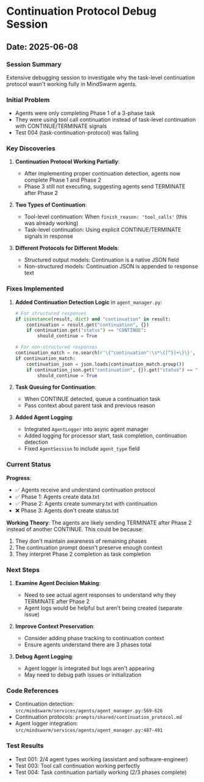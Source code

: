 # Continuation Protocol Debug Session

## Date: 2025-06-08

### Session Summary
Extensive debugging session to investigate why the task-level continuation protocol wasn't working fully in MindSwarm agents.

### Initial Problem
- Agents were only completing Phase 1 of a 3-phase task
- They were using tool call continuation instead of task-level continuation with CONTINUE/TERMINATE signals
- Test 004 (task-continuation-protocol) was failing

### Key Discoveries

1. **Continuation Protocol Working Partially**:
   - After implementing proper continuation detection, agents now complete Phase 1 and Phase 2
   - Phase 3 still not executing, suggesting agents send TERMINATE after Phase 2

2. **Two Types of Continuation**:
   - Tool-level continuation: When `finish_reason: 'tool_calls'` (this was already working)
   - Task-level continuation: Using explicit CONTINUE/TERMINATE signals in response

3. **Different Protocols for Different Models**:
   - Structured output models: Continuation is a native JSON field
   - Non-structured models: Continuation JSON is appended to response text

### Fixes Implemented

1. **Added Continuation Detection Logic** in `agent_manager.py`:
   ```python
   # For structured responses
   if isinstance(result, dict) and "continuation" in result:
       continuation = result.get("continuation", {})
       if continuation.get("status") == "CONTINUE":
           should_continue = True
   
   # For non-structured responses
   continuation_match = re.search(r'\{"continuation":\s*\{[^}]+\}\}', final_content)
   if continuation_match:
       continuation_json = json.loads(continuation_match.group())
       if continuation_json.get("continuation", {}).get("status") == "CONTINUE":
           should_continue = True
   ```

2. **Task Queuing for Continuation**:
   - When CONTINUE detected, queue a continuation task
   - Pass context about parent task and previous reason

3. **Added Agent Logging**:
   - Integrated `AgentLogger` into async agent manager
   - Added logging for processor start, task completion, continuation detection
   - Fixed `AgentSession` to include `agent_type` field

### Current Status

**Progress**:
- ✅ Agents receive and understand continuation protocol
- ✅ Phase 1: Agents create data.txt
- ✅ Phase 2: Agents create summary.txt with continuation
- ❌ Phase 3: Agents don't create status.txt

**Working Theory**:
The agents are likely sending TERMINATE after Phase 2 instead of another CONTINUE. This could be because:
1. They don't maintain awareness of remaining phases
2. The continuation prompt doesn't preserve enough context
3. They interpret Phase 2 completion as task completion

### Next Steps

1. **Examine Agent Decision Making**:
   - Need to see actual agent responses to understand why they TERMINATE after Phase 2
   - Agent logs would be helpful but aren't being created (separate issue)

2. **Improve Context Preservation**:
   - Consider adding phase tracking to continuation context
   - Ensure agents understand there are 3 phases total

3. **Debug Agent Logging**:
   - Agent logger is integrated but logs aren't appearing
   - May need to debug path issues or initialization

### Code References
- Continuation detection: `src/mindswarm/services/agents/agent_manager.py:569-626`
- Continuation protocols: `prompts/shared/continuation_protocol.md`
- Agent logger integration: `src/mindswarm/services/agents/agent_manager.py:487-491`

### Test Results
- Test 001: 2/4 agent types working (assistant and software-engineer)
- Test 003: Tool call continuation working perfectly
- Test 004: Task continuation partially working (2/3 phases complete)